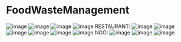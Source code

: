 # FoodWasteManagement
![image](https://user-images.githubusercontent.com/61679330/206704272-a3f9f13d-a988-412b-bde7-9fd9cc95a2b9.png)
![image](https://user-images.githubusercontent.com/61679330/206704363-07adb54b-7adf-4070-ad6f-b9a29b87acdf.png)
![image](https://user-images.githubusercontent.com/61679330/206704377-b8325c6e-ca0c-4818-b7cb-7b8b06ba68e8.png)
![image](https://user-images.githubusercontent.com/61679330/206704973-53670361-d571-4b32-a9b3-c77dd3ad6c0f.png)
RESTAURANT:
![image](https://user-images.githubusercontent.com/61679330/206704532-d1ed186a-5cca-4df9-a0d8-635c9a7b5df4.png)
![image](https://user-images.githubusercontent.com/61679330/206704736-43af72fa-c0ac-4a8b-86ad-e1c3c0dd74ad.png)
![image](https://user-images.githubusercontent.com/61679330/206704749-21a41f39-f4e2-4ef9-9bac-7a3da1df4571.png)
![image](https://user-images.githubusercontent.com/61679330/206704566-59d37163-b43a-4f14-82b7-25f947d1f623.png)
![image](https://user-images.githubusercontent.com/61679330/206704626-f6030ba8-6485-43b8-a0b1-be9da8e23190.png)
![image](https://user-images.githubusercontent.com/61679330/206704593-acce3f31-0e3e-4792-94ae-1bcd59559e23.png)
NGO:
![image](https://user-images.githubusercontent.com/61679330/206705123-e5d68743-c4db-44a8-a392-896c735345aa.png)
![image](https://user-images.githubusercontent.com/61679330/206705145-a1d3ad5b-b7d7-4b59-9775-b38bf4543d7a.png)
![image](https://user-images.githubusercontent.com/61679330/206705157-ff3e35b2-6122-475d-b2f9-b4c3d5ec12be.png)


